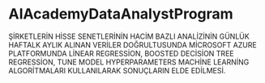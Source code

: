 # AIAcademyDataAnalystProgram
ŞİRKETLERİN HİSSE SENETLERİNİN HACİM BAZLI ANALİZİNİN GÜNLÜK HAFTALK AYLIK ALINAN VERİLER DOĞRULTUSUNDA MİCROSOFT AZURE PLATFORMUNDA LİNEAR REGRESSİON, BOOSTED DECİSİON TREE REGRESSİON, TUNE MODEL HYPERPARAMETERS MACHİNE LEARNİNG ALGORİTMALARI KULLANILARAK SONUÇLARIN ELDE EDİLMESİ.
